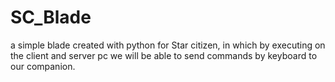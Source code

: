 # SC_Blade
 a simple blade created with python for Star citizen, in which by executing on the client and server pc we will be able to send commands by keyboard to our companion.
